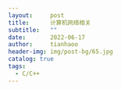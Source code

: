 ```yaml
---
layout:     post
title:      计算机网络相关
subtitle:   ""
date:       2022-06-17
author:     tianhaoo
header-img: img/post-bg/65.jpg
catalog: true
tags:
  - C/C++
---
```



